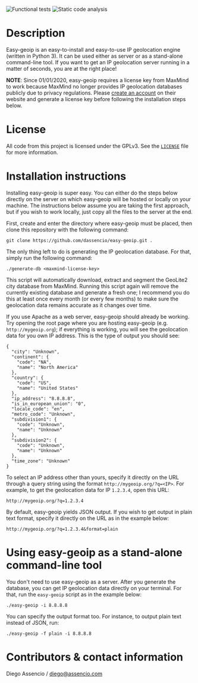 ![Functional tests](https://github.com/dassencio/easy-geoip/workflows/Functional%20tests/badge.svg)
![Static code analysis](https://github.com/dassencio/easy-geoip/workflows/Static%20code%20analysis/badge.svg)

# Description

Easy-geoip is an easy-to-install and easy-to-use IP geolocation engine (written
in Python 3). It can be used either as server or as a stand-alone command-line
tool. If you want to get an IP geolocation server running in a matter of seconds,
you are at the right place!

**NOTE**: Since 01/01/2020, easy-geoip requires a license key from MaxMind to
work because MaxMind no longer provides IP geolocation databases publicly due to
privacy regulations. Please
[create an account](https://www.maxmind.com/en/geolite2/signup) on their website
and generate a license key before following the installation steps below.

# License

All code from this project is licensed under the GPLv3. See the
[`LICENSE`](https://github.com/dassencio/easy-geoip/tree/master/LICENSE) file
for more information.

# Installation instructions

Installing easy-geoip is super easy. You can either do the steps below directly
on the server on which easy-geoip will be hosted or locally on your machine.
The instructions below assume you are taking the first approach, but if you
wish to work locally, just copy all the files to the server at the end.

First, create and enter the directory where easy-geoip must be placed, then
clone this repository with the following command:

    git clone https://github.com/dassencio/easy-geoip.git .

The only thing left to do is generating the IP geolocation database. For that,
simply run the following command:

    ./generate-db <maxmind-license-key>

This script will automatically download, extract and segment the GeoLite2 city
database from MaxMind. Running this script again will remove the currently
existing database and generate a fresh one; I recommend you do this at least
once every month (or every few months) to make sure the geolocation data remains
accurate as it changes over time.

If you use Apache as a web server, easy-geoip should already be working.
Try opening the root page where you are hosting easy-geoip (e.g.
`http://mygeoip.org`); if everything is working, you will see the
geolocation data for you own IP address. This is the type of output you
should see:

    {
      "city": "Unknown",
      "continent": {
        "code": "NA",
        "name": "North America"
      },
      "country": {
        "code": "US",
        "name": "United States"
      },
      "ip_address": "8.8.8.8",
      "is_in_european_union": "0",
      "locale_code": "en",
      "metro_code": "Unknown",
      "subdivision1": {
        "code": "Unknown",
        "name": "Unknown"
      },
      "subdivision2": {
        "code": "Unknown",
        "name": "Unknown"
      },
      "time_zone": "Unknown"
    }

To select an IP address other than yours, specify it directly on the
URL through a query string using the format `http://mygeoip.org/?q=<IP>`.
For example, to get the geolocation data for IP `1.2.3.4`, open this URL:

    http://mygeoip.org/?q=1.2.3.4

By default, easy-geoip yields JSON output. If you wish to get output in
plain text format, specify it directly on the URL as in the example below:

    http://mygeoip.org/?q=1.2.3.4&format=plain

# Using easy-geoip as a stand-alone command-line tool

You don't need to use easy-geoip as a server. After you generate the database,
you can get IP geolocation data directly on your terminal. For that, run
the `easy-geoip` script as in the example below:

    ./easy-geoip -i 8.8.8.8

You can specify the output format too. For instance, to output plain text
instead of JSON, run:

    ./easy-geoip -f plain -i 8.8.8.8

# Contributors & contact information

Diego Assencio / diego@assencio.com
